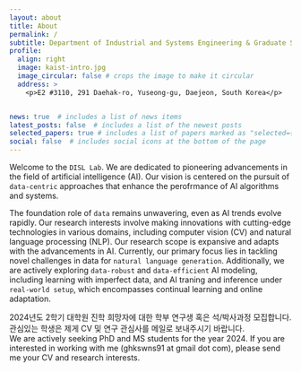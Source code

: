 ```yaml
---
layout: about
title: About
permalink: /
subtitle: Department of Industrial and Systems Engineering & Graduate School of Data Science, KAIST, South Korea
profile:
  align: right
  image: kaist-intro.jpg
  image_circular: false # crops the image to make it circular
  address: >
    <p>E2 #3110, 291 Daehak-ro, Yuseong-gu, Daejeon, South Korea</p>


news: true  # includes a list of news items
latest_posts: false  # includes a list of the newest posts
selected_papers: true # includes a list of papers marked as "selected={true}"
social: false  # includes social icons at the bottom of the page
---
```

Welcome to the `DISL Lab`. We are dedicated to pioneering advancements in the field of artificial intelligence (AI). Our vision is centered on the pursuit of `data-centric` approaches that enhance the perofrmance of AI algorithms and systems.

The foundation role of `data` remains unwavering, even as AI trends evolve rapidly. Our research interests involve making innovations with cutting-edge technologies in various domains, including computer vision (CV) and natural language processing (NLP). Our research scope is expansive and adapts with the advancements in AI. Currently, our primary focus lies in tackling novel challenges in data for `natural language generation`. Additionally, we are actively exploring `data-robust` and `data-efficient` AI modeling, including learning with imperfect data, and AI traning and inference under `real-world setup`, which encompasses continual learning and online adaptation.

2024년도 2학기 대학원 진학 희망자에 대한 학부 연구생 혹은 석/박사과정 모집합니다. 관심있는 학생은 제게 CV 및 연구 관심사를 메일로 보내주시기 바랍니다. <br>
We are actively seeking PhD and MS students for the year 2024. If you are interested in working with me (ghkswns91 at gmail dot com), please send me your CV and research interests.
